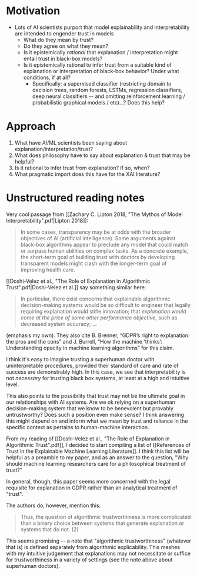 # Motivation
- Lots of AI scientists purport that model explainability and interpretability are intended to engender trust in models
	- What do they mean by trust?
	- Do they agree on what they mean?
	- Is it epistemically *rational* that explanation / interpretation might entail trust in black-box models?
	- Is it epistemically rational to infer trust from a suitable kind of explanation or interpretation of black-box behavior? Under what conditions, if at all?
		- Specifically: a supervised classifier (restricting domain to decision trees, random forests, LSTMs, regression classifiers, deep neural classifiers -- and omitting reinforcement learning / probabilistic graphical models / etc)...? Does this help?
# Approach
1. What have AI/ML scientists been saying about explanation/interpretation/trust?
2. What does philosophy have to say about explanation & trust that may be helpful?
3. Is it rational to infer trust from explanation? If so, when?
4. What pragmatic import does this have for the XAI literature?

# Unstructured reading notes
Very cool passage from [[Zachary C. Lipton 2018, "The Mythos of Model Interpretability".pdf|Lipton 2018]]:
> In some cases, transparency may be at odds with the broader objectives of AI (artificial intelligence). Some arguments against black-box algorithms appear to preclude any model that could match or surpass human abilities on complex tasks. As a concrete example, the short-term goal of building trust with doctors by developing transparent models might clash with the longer-term goal of improving health care.

[[Doshi-Velez et al., "The Role of Explanation in Algorithmic Trust".pdf|Doshi-Velez et al.]] say something similar here:
> In particular, there exist concerns that explainable algorithmic decision-making systems would be so difficult to engineer that legally requiring explanation would stifle innovation; that *explanation would come at the price of some other performance objective*, such as decreased system accuracy; ...

(emphasis my own). They also cite B. Brenner, “GDPR’s right to explanation: the pros and the cons” and J. Burrell, “How the machine ‘thinks’: Understanding opacity in machine learning algorithms” for this claim.

I think it's easy to imagine trusting a superhuman doctor with uninterpretable procedures, provided their standard of care and rate of success are demonstrably high. In this case, we see that interpretability is not *necessary* for trusting black box systems, at least at a high and intuitive level.

This also points to the possibility that trust may not be the ultimate goal in our relationships with AI systems. Are we ok relying on a superhuman decision-making system that we know to be benevolent but provably untrustworthy? Does such a position even make sense? I think answering this might depend on and inform what we mean by trust and reliance in the specific context as pertains to human-machine interaction.

From my reading of [[Doshi-Velez et al., "The Role of Explanation in Algorithmic Trust".pdf]], I decided to start compiling a list of [[References of Trust in the Explainable Machine Learning Literature]]. I think this list will be helpful as a preamble to my paper, and as an answer to the question, "Why should machine learning researchers care for a philosophical treatment of trust?"

In general, though, this paper seems more concerned with the legal requisite for explanation in GDPR rather than an analytical treatment of "trust".

The authors do, however, mention this:
> Thus, the question of algorithmic trustworthiness is more complicated than a binary choice between systems that generate explanation or systems that do not. (2)

This seems promising -- a note that "algorithmic trustworthiness" (whatever that is) is defined separately from algorithmic explicability. This meshes with my intuitive judgement that explanations may not necessitate or suffice for trustworthiness in a variety of settings (see the note above about superhuman doctors).